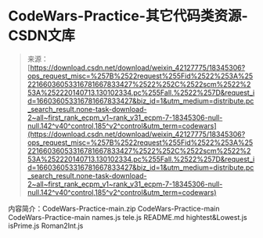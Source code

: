 <!--yml
category: codewars
date: 2022-08-13 11:32:32
-->

# CodeWars-Practice-其它代码类资源-CSDN文库

> 来源：[https://download.csdn.net/download/weixin_42127775/18345306?ops_request_misc=%257B%2522request%255Fid%2522%253A%2522166036053316781667833427%2522%252C%2522scm%2522%253A%252220140713.130102334.pc%255Fall.%2522%257D&request_id=166036053316781667833427&biz_id=1&utm_medium=distribute.pc_search_result.none-task-download-2~all~first_rank_ecpm_v1~rank_v31_ecpm-7-18345306-null-null.142^v40^control,185^v2^control&utm_term=codewars](https://download.csdn.net/download/weixin_42127775/18345306?ops_request_misc=%257B%2522request%255Fid%2522%253A%2522166036053316781667833427%2522%252C%2522scm%2522%253A%252220140713.130102334.pc%255Fall.%2522%257D&request_id=166036053316781667833427&biz_id=1&utm_medium=distribute.pc_search_result.none-task-download-2~all~first_rank_ecpm_v1~rank_v31_ecpm-7-18345306-null-null.142^v40^control,185^v2^control&utm_term=codewars)

内容简介：CodeWars-Practice-main.zip CodeWars-Practice-main CodeWars-Practice-main names.js tele.js README.md hightest&Lowest.js isPrime.js Roman2Int.js